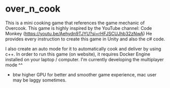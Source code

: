 # over_n_cook
This is a mini cooking game that references the game mechanic of Overcook.
This game is highly inspired by the YouTube channel: Code Monkey (https://youtu.be/Aehydn9TJYU?si=rHFJSCUJhb32zNwA)
He provides every instruction to create this game in Unity and also the c# code.

I also create an auto mode for it to automatically cook and deliver by using c++.
In order to run this game (on website), it requires Docker Engine installed on your laptop / computer.
I'm currently developing the multiplayer mode ^^

* btw higher GPU for better and smoother game experience, mac user may be laggy sometimes.

